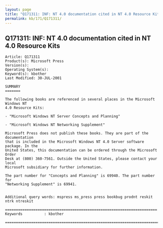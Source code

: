 ```yaml
---
layout: page
title: "Q171311: INF: NT 4.0 documentation cited in NT 4.0 Resource Kits"
permalink: kb/171/Q171311/
---
```


## Q171311: INF: NT 4.0 documentation cited in NT 4.0 Resource Kits

	Article: Q171311
	Product(s): Microsoft Press
	Version(s): 
	Operating System(s): 
	Keyword(s): kbother
	Last Modified: 30-JUL-2001
	
	SUMMARY
	=======
	
	The following books are referenced in several places in the Microsoft Windows NT
	4.0 Resource Kits:
	
	- "Microsoft Windows NT Server Concepts and Planning"
	
	- "Microsoft Windows NT Networking Supplement"
	
	Microsoft Press does not publish these books. They are part of the documentation
	that is included in the Microsoft Windows NT 4.0 Server software package. In the
	United States, this documentation can be ordered through the Microsoft Order
	Desk at (800) 360-7561. Outside the United States, please contact your local
	Microsoft subsidiary for further information.
	
	The part number for "Concepts and Planning" is 69940. The part number for
	"Networking Supplement" is 69941.
	
	
	Additional query words: mspress ms_press press bookbug prodnt reskit ntrk ntreskit
	
	======================================================================
	Keywords          : kbother 
	
	=============================================================================
	
